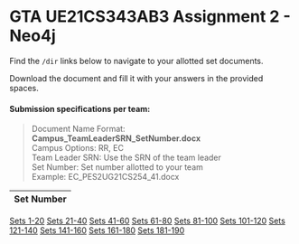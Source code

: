 # GTA UE21CS343AB3 Assignment 2 - Neo4j


Find the ```/dir``` links below to navigate to your allotted set documents.

Download the document and fill it with your answers in the provided spaces.

#### Submission specifications per team: 

> Document Name Format: **Campus_TeamLeaderSRN_SetNumber.docx** <br/>
> Campus Options: RR, EC <br/>
> Team Leader SRN: Use the SRN of the team leader <br/>
> Set Number: Set number allotted to your team <br/>
> Example: EC_PES2UG21CS254_41.docx


| Set Number |
| -------- |
[Sets 1-20](https://github.com/hita03/gta-neo4j-a2-sets/tree/main/sets01-20)
[Sets 21-40](https://github.com/hita03/gta-neo4j-a2-sets/tree/main/sets21-40)
[Sets 41-60](https://github.com/hita03/gta-neo4j-a2-sets/tree/main/sets41-60)
[Sets 61-80](https://github.com/hita03/gta-neo4j-a2-sets/tree/main/sets61-80)
[Sets 81-100](https://github.com/hita03/gta-neo4j-a2-sets/tree/main/sets81-100)
[Sets 101-120](https://github.com/hita03/gta-neo4j-a2-sets/tree/main/sets101-120)
[Sets 121-140](https://github.com/hita03/gta-neo4j-a2-sets/tree/main/sets121-140)
[Sets 141-160](https://github.com/hita03/gta-neo4j-a2-sets/tree/main/sets141-160)
[Sets 161-180](https://github.com/hita03/gta-neo4j-a2-sets/tree/main/sets161-180)
[Sets 181-190](https://github.com/hita03/gta-neo4j-a2-sets/tree/main/sets181-190)
<br/>




